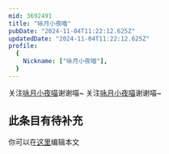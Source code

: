 ```yaml
---
mid: 3692491
title: "咏月小夜喵"
pubDate: "2024-11-04T11:22:12.625Z"
updatedDate: "2024-11-04T11:22:12.625Z"
profile:
  {
    Nickname: ["咏月小夜喵"],
  }
---
```


关注[咏月小夜喵](https://space.bilibili.com/3692491)谢谢喵~ 关注[咏月小夜喵](https://space.bilibili.com/3692491)谢谢喵~

## 此条目有待补充
你可以在[这里](https://github.com/Yuhanawa/VTuber.ICU/edit/master/src/content/v/咏月小夜喵/index.md)编辑本文
